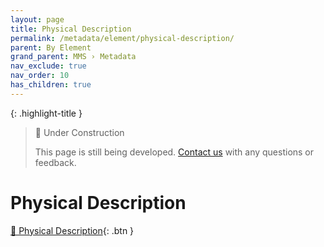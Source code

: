 ```yaml
---
layout: page
title: Physical Description
permalink: /metadata/element/physical-description/
parent: By Element
grand_parent: MMS › Metadata
nav_exclude: true
nav_order: 10
has_children: true
---
```


{: .highlight-title }
> 🚧 Under Construction
>
> This page is still being developed. [Contact us](/metadata-documentation/contact/) with any questions or feedback.

# Physical Description

[📄 Physical Description](https://docs.google.com/document/d/15FXrYe5FxgJt3tlcSMliTP7O3E00NCv_sBlMhXoj3pk/edit){: .btn }

